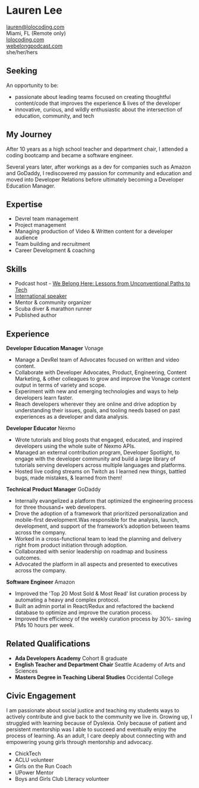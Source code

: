 # **Lauren Lee**
          
lauren@lolocoding.com  
Miami, FL (Remote only)    
[lolocoding.com](https://lolocoding.com)   
[webelongpodcast.com](https://webelongpodcast.com)   
she/her/hers 

## Seeking
An opportunity to be:
* passionate about leading teams focused on creating thoughtful content/code that improves the experience & lives of the developer
* innovative, curious, and wildly enthusiastic about the intersection of education, community, and tech 

## My Journey  
After 10 years as a high school teacher and department chair, I attended a coding bootcamp and became a software engineer. 

Several years later, after workings as a dev for companies such as Amazon and GoDaddy, I rediscovered my passion for community and education and moved into Developer Relations before ultimately becoming a Developer Education Manager. 

## Expertise
* Devrel team management
* Project management
* Managing production of Video & Written content for a developer audience
* Team building and recruitment
* Career Development & coaching 

## Skills
* Podcast host - [We Belong Here: Lessons from Unconventional Paths to Tech](webelongpodcast.com)
* [International speaker](https://www.youtube.com/watch?v=toPbLOEdwYs)
* Mentor & community organizer
* Scuba diver & marathon runner
* Published author

## Experience 

**Developer Education Manager** Vonage
* Manage a DevRel team of Advocates focused on written and video content. 
* Collaborate with Developer Advocates, Product, Engineering, Content Marketing, & other colleagues to grow and improve the Vonage content output in terms of variety and scope.
* Experiment with new and emerging technologies and ways to help developers learn faster.
* Reach developers wherever they are online and drive adoption by understanding their issues, goals, and tooling needs based on past experiences as a developer and data analysis.

**Developer Educator** Nexmo 
* Wrote tutorials and blog posts that engaged, educated, and inspired developers using the whole suite of Nexmo APIs.
* Managed an external contribution program, Developer Spotlight, to engage with the developer community and build a large library of tutorials serving developers across multiple languages and platforms.
* Hosted live coding streams on Twitch as I learned new things, battled bugs, made mistakes, & learned from them! 

**Technical Product Manager** GoDaddy
* Internally evangelized a platform that optimized the engineering process for three thousand+ web developers.
* Drove the adoption of a framework that prioritized personalization and mobile-first development.Was responsible for the analysis, launch, development, and support of the framework’s adoption between teams across the company.
* Worked in a cross-functional team to lead the planning and delivery right from product initiation through adoption.
* Collaborated with senior leadership on roadmap and business outcomes.
* Advocated the platform in all aspects and presented to executives across the company.

**Software Engineer** Amazon 
* Improved the 'Top 20 Most Sold & Most Read' list curation process by automating a heavy and complex protocol.
* Built an admin portal in React/Redux and refactored the backend database to optimize and improve the curation process.
* Improved the efficiency of the weekly curation process by 30%- saving PMs 10 hours per week.

## Related Qualifications 
* **Ada Developers Academy** Cohort 8 graduate   
* **English Teacher and Department Chair** Seattle Academy of Arts and Sciences   
* **Masters Degree in Teaching Liberal Studies** Occidental College    

## Civic Engagement  
I am passionate about social justice and teaching my students ways to actively contribute and give back to the community we live in. Growing up, I struggled with learning because of Dyslexia. Only because of patient and persistent mentorship was I able to succeed and eventually enjoy the process of learning. As an adult, I care deeply about connecting with and empowering young girls through mentorship and advocacy.
- ChickTech
- ACLU volunteer  
- Girls on the Run Coach  
- UPower Mentor  
- Boys and Girls Club Literacy volunteer 
